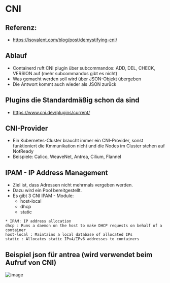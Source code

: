 # CNI 




## Referenz:

  * https://isovalent.com/blog/post/demystifying-cni/


## Ablauf 
   * Containerd ruft CNI plugin über subcommandos: ADD, DEL, CHECK, VERSION auf (mehr subcommandos gibt es nicht)
   * Was gemacht werden soll wird über JSON-Objekt übergeben
   * Die Antwort kommt auch wieder als JSON zurück 

## Plugins die Standardmäßig schon da sind 
 
   * https://www.cni.dev/plugins/current/

## CNI-Provider 

   * Ein Kubernetes-Cluster braucht immer ein CNI-Provider, sonst funktioniert die Kmmunikation nicht und die Nodes im Cluster stehen auf NotReady 
   * Beispiele: Calico, WeaveNet, Antrea, Cilium, Flannel 

## IPAM - IP Address Management 

   * Ziel ist, dass Adressen nicht mehrmals vergeben werden.
   * Dazu wird ein Pool bereitgestellt.
   * Es gibt 3 CNI IPAM - Module:
     * host-local
     * dhcp
     * static  
```
* IPAM: IP address allocation 
dhcp : Runs a daemon on the host to make DHCP requests on behalf of a container
host-local : Maintains a local database of allocated IPs
static : Allocates static IPv4/IPv6 addresses to containers
```

## Beispiel json für antrea (wird verwendet beim Aufruf von CNI) 

![image](https://github.com/jmetzger/training-kubernetes-networking/assets/1933318/85dcbcf4-0c01-4fe0-a737-dd0f7d04231f)
